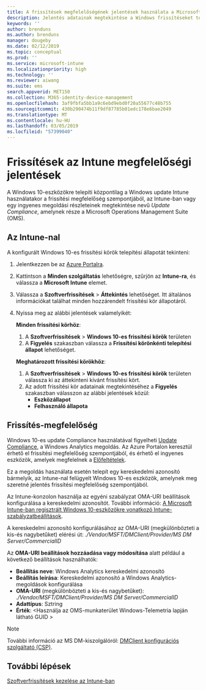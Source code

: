 ```yaml
---
title: A frissítések megfelelőségének jelentések használata a Microsoft Intune Windows-frissítések |} A Microsoft Docs
description: Jelentés adatainak megtekintése a Windows frissítéseket telepít az Intune-nal a OMS frissítési megfelelőségét.
keywords: ''
author: brenduns
ms.author: brenduns
manager: dougeby
ms.date: 02/12/2019
ms.topic: conceptual
ms.prod: ''
ms.service: microsoft-intune
ms.localizationpriority: high
ms.technology: ''
ms.reviewer: aiwang
ms.suite: ems
search.appverid: MET150
ms.collection: M365-identity-device-management
ms.openlocfilehash: 3af9fbfa5bb1a9c6ebd9ebd0f20a55677c48b755
ms.sourcegitcommit: 430b290474b11f9df87785b01edc178e6bae2049
ms.translationtype: MT
ms.contentlocale: hu-HU
ms.lasthandoff: 03/05/2019
ms.locfileid: "57399040"
---
```

# <a name="intune-compliance-reports-for-updates"></a>Frissítések az Intune megfelelőségi jelentések
A Windows 10-eszközökre telepíti központilag a Windows update Intune használatakor a frissítési megfelelőség szempontjából, az Intune-ban vagy egy ingyenes megoldási részleteinek megtekintése nevű *Update Compliance*, amelynek része a Microsoft Operations Management Suite (OMS).

## <a name="use-intune"></a>Az Intune-nal
A konfigurált Windows 10-es frissítési körök telepítési állapotát tekinteni: 
1. Jelentkezzen be az [Azure Portalra](https://portal.azure.com/).
2. Kattintson a **Minden szolgáltatás** lehetőségre, szűrjön az **Intune-ra**, és válassza a **Microsoft Intune** elemet.
3. Válassza a **Szoftverfrissítések** > **Áttekintés** lehetőséget. Itt általános információkat találhat minden hozzárendelt frissítési kör állapotáról.
4. Nyissa meg az alábbi jelentések valamelyikét:  

   **Minden frissítési körhöz**:
   1. A **Szoftverfrissítések** > **Windows 10-es frissítési körök** területen
   2. A **Figyelés** szakaszban válassza a **Frissítési körönkénti telepítési állapot** lehetőséget.  

   **Meghatározott frissítési körökhöz**:  

   1. A **Szoftverfrissítések** > **Windows 10-es frissítési körök** területen válassza ki az áttekinteni kívánt frissítési kört.  
   2. Az adott frissítési kör adatainak megtekintéséhez a **Figyelés** szakaszban válasszon az alábbi jelentések közül:  
      - **Eszközállapot**  
      - **Felhasználó állapota**  

## <a name="use-update-compliance"></a>Frissítés-megfelelőség
Windows 10-es update Compliance használatával figyelheti [Update Compliance](https://technet.microsoft.com/itpro/windows/manage/update-compliance-monitor), a Windows Analytics megoldás. Az Azure Portalon keresztül érhető el frissítési megfelelőség szempontjából, és érhető el ingyenes eszközök, amelyek megfelelnek a [Előfeltételek](https://docs.microsoft.com/windows/deployment/update/update-compliance-get-started#update-compliance-prerequisites).  

Ez a megoldás használata esetén telepít egy kereskedelmi azonosító bármelyik, az Intune-nal felügyelt Windows 10-es eszközök, amelynek meg szeretné jelentés frissítési megfelelőség szempontjából.  

Az Intune-konzolon használja az egyéni szabályzat OMA-URI beállítások konfigurálása a kereskedelmi azonosítót. További információ: [A Microsoft Intune-ban regisztrált Windows 10-eszközökre vonatkozó Intune-szabályzatbeállítások](https://docs.microsoft.com/intune-classic/deploy-use/windows-10-policy-settings-in-microsoft-intune).  

A kereskedelmi azonosító konfigurálásához az OMA-URI (megkülönbözteti a kis-és nagybetűket) elérési út: *./Vendor/MSFT/DMClient/Provider/MS DM Server/CommercialID*  

Az **OMA-URI beállítások hozzáadása vagy módosítása** alatt például a következő beállítások használhatók:
- **Beállítás neve**: Windows Analytics kereskedelmi azonosító
- **Beállítás leírása**: Kereskedelmi azonosító a Windows Analytics-megoldások konfigurálása
- **OMA-URI** (megkülönbözteti a kis-és nagybetűket): *./Vendor/MSFT/DMClient/Provider/MS DM Server/CommercialID*
- **Adattípus**: Sztring
- **Érték**: \<Használja az OMS-munkaterület Windows-Telemetria lapján látható GUID >
 
> [!NOTE]  
> További információ az MS DM-kiszolgálóról: [DMClient konfigurációs szolgáltató (CSP)]( https://docs.microsoft.com/windows/client-management/mdm/dmclient-csp).

## <a name="next-steps"></a>További lépések
[Szoftverfrissítések kezelése az Intune-ban](windows-update-for-business-configure.md)

